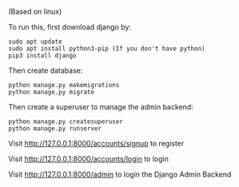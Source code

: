 (Based on linux)

To run this, first download django by:
```
sudo apt update
sudo apt install python3-pip (If you don't have python)
pip3 install django
```

Then create database: 
```
python manage.py makemigrations
python manage.py migrate
```

Then create a superuser to manage the admin backend:
```
python manage.py createsuperuser
python manage.py runserver
```

Visit http://127.0.0.1:8000/accounts/signup to register

Visit http://127.0.0.1:8000/accounts/login to login

Visit http://127.0.0.1:8000/admin to login the Django Admin Backend
